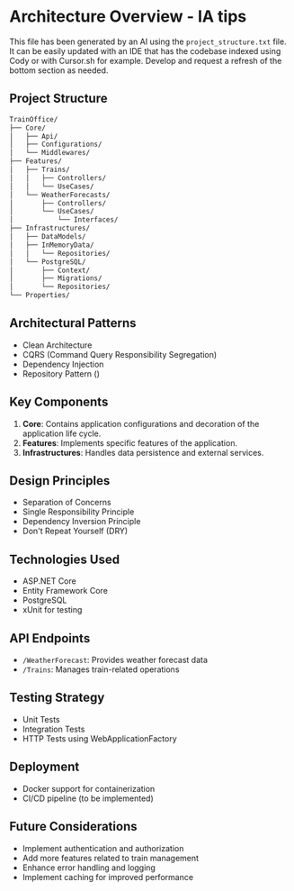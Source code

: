 
# Architecture Overview - IA tips

This file has been generated by an AI using the `project_structure.txt` file.
It can be easily updated with an IDE that has the codebase indexed using Cody or with Cursor.sh for example. Develop and request a refresh of the bottom section as needed.

## Project Structure

```txt
TrainOffice/
├── Core/
│   ├── Api/
│   ├── Configurations/
│   └── Middlewares/
├── Features/
│   ├── Trains/
│   │   ├── Controllers/
│   │   └── UseCases/
│   └── WeatherForecasts/
│       ├── Controllers/
│       └── UseCases/
│           └── Interfaces/
├── Infrastructures/
│   ├── DataModels/
│   ├── InMemoryData/
│   │   └── Repositories/
│   └── PostgreSQL/
│       ├── Context/
│       ├── Migrations/
│       └── Repositories/
└── Properties/
```

## Architectural Patterns

- Clean Architecture
- CQRS (Command Query Responsibility Segregation)
- Dependency Injection
- Repository Pattern ()

## Key Components

1. **Core**: Contains application configurations and decoration of the application life cycle.
2. **Features**: Implements specific features of the application.
3. **Infrastructures**: Handles data persistence and external services.

## Design Principles

- Separation of Concerns
- Single Responsibility Principle
- Dependency Inversion Principle
- Don't Repeat Yourself (DRY)

## Technologies Used

- ASP.NET Core
- Entity Framework Core
- PostgreSQL
- xUnit for testing

## API Endpoints

- `/WeatherForecast`: Provides weather forecast data
- `/Trains`: Manages train-related operations

## Testing Strategy

- Unit Tests
- Integration Tests
- HTTP Tests using WebApplicationFactory

## Deployment

- Docker support for containerization
- CI/CD pipeline (to be implemented)

## Future Considerations

- Implement authentication and authorization
- Add more features related to train management
- Enhance error handling and logging
- Implement caching for improved performance
